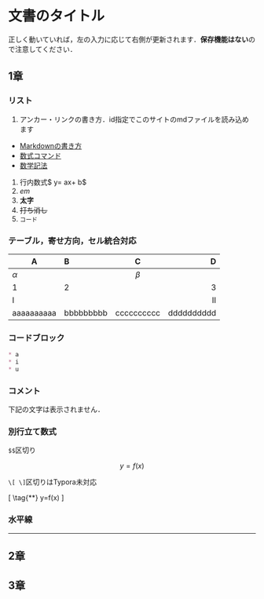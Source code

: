 # 文書のタイトル

正しく動いていれば，左の入力に応じて右側が更新されます．**保存機能はない**ので注意してください．

## 1章

### リスト

1. アンカー・リンクの書き方．id指定でこのサイトのmdファイルを読み込めます
  * [Markdownの書き方](./onlineTest.html?id=/others/markdown)
  * [数式コマンド](./onlineTest.html?id=/others/latexMath)
  * [数学記法](./onlineTest.html?id=/others/mathNotation)
1. 行内数式$ y= ax+ b$
1. *em*
1. **太字**
1. ~~打ち消し~~
2. `コード`

### テーブル，寄せ方向，セル統合対応

| A    | B    | C    | D |
| ---- | :---- | :----: | ----: |
| $\alpha$ || $\beta$ ||
| 1 | 2 || 3 |
| I ||| II |
| aaaaaaaaaa | bbbbbbbbb | cccccccccc | dddddddddd |

### コードブロック

```markdown
* a
* i
* u
```

### コメント

下記の文字は表示されません．

<!--
表示されない
-->

### 別行立て数式

`$$`区切り

$$
\tag{*} y=f(x)
$$

`\[ \]`区切りはTypora未対応

\[
\tag{**} y=f(x)
\]

### 水平線

---

## 2章

## 3章
